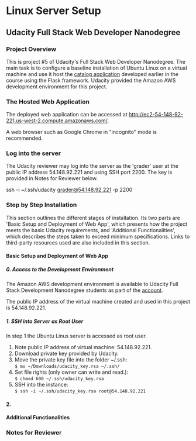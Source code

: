 # Linux Server Setup
## Udacity Full Stack Web Developer Nanodegree

### Project Overview
This is project #5 of Udacity's Full Stack Web Developer Nanodegree.
The main task is to configure a baseline installation of Ubuntu Linux
on a virtual machine and use it host the [catalog application][1] 
developed earlier in the course using the Flask framework. Udacity
provided the Amazon AWS development environment for this project.

### The Hosted Web Application

The deployed web application can be accessed at
http://ec2-54-148-92-221.us-west-2.compute.amazonaws.com/. 

A web browser such as Google Chrome in "incognito" mode is recommended.

### Log into the server

The Udacity reviewer may log into the server as the 'grader' user
at the public IP address 54.148.92.221 and using SSH port 2200. The
key is provided in Notes for Reviewer below.

ssh -i ~/.ssh/udacity grader@54.148.92.221 -p 2200

### Step by Step Installation
This section outlines the different stages of installation. Its two parts
are 'Basic Setup and Deployment of Web App', which presents how the project
meets the basic Udacity requirements, and 'Additional Functionalities', 
which describes the steps taken to exceed minimum specifications. Links to 
third-party resources used are also included in this section. 

#### Basic Setup and Deployment of Web App

##### 0. Access to the Development Environment
The Amazon AWS development environment is available to Udacity Full Stack
Development Nanodegree students as part of the [account][2].

The public IP address of the virtual machine created and used in this project
is 54.148.92.221.

##### 1. SSH into Server as Root User
In step 1 the Ubuntu Linus server is accessed as root user.

1. Note public IP address of virtual machine: 54.148.92.221.
2. Download private key provided by Udacity.
3. Move the private key file into the folder ~/.ssh:  
  `$ mv ~/Downloads/udacity_key.rsa ~/.ssh/`
4. Set file rights (only owner can write and read.):  
  `$ chmod 600 ~/.ssh/udacity_key.rsa`
5. SSH into the instance:  
  `$ ssh -i ~/.ssh/udacity_key.rsa root@54.148.92.221` 

#### 2.

#### Additional Functionalities

### Notes for Reviewer

[1]: https://github.com/robertozanchi/catalog-app
[2]: https://www.udacity.com/account#!/development_environment

